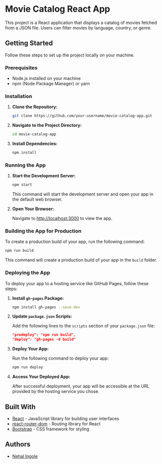 # Movie Catalog React App

This project is a React application that displays a catalog of movies fetched from a JSON file. Users can filter movies by language, country, or genre.

## Getting Started

Follow these steps to set up the project locally on your machine.

### Prerequisites

- Node.js installed on your machine
- npm (Node Package Manager) or yarn

### Installation

1. **Clone the Repository:**

   ```bash
   git clone https://github.com/your-username/movie-catalog-app.git
   ```

2. **Navigate to the Project Directory:**

   ```bash
   cd movie-catalog-app
   ```

3. **Install Dependencies:**

   ```bash
   npm install
   ```

### Running the App

1. **Start the Development Server:**

   ```bash
   npm start
   ```

   This command will start the development server and open your app in the default web browser.

2. **Open Your Browser:**

   Navigate to [http://localhost:3000](http://localhost:3000) to view the app.

### Building the App for Production

To create a production build of your app, run the following command:

```bash
npm run build
```

This command will create a production build of your app in the `build` folder.

### Deploying the App

To deploy your app to a hosting service like GitHub Pages, follow these steps:

1. **Install `gh-pages` Package:**

   ```bash
   npm install gh-pages --save-dev
   ```

2. **Update `package.json` Scripts:**

   Add the following lines to the `scripts` section of your `package.json` file:

   ```json
   "predeploy": "npm run build",
   "deploy": "gh-pages -d build"
   ```

3. **Deploy Your App:**

   Run the following command to deploy your app:

   ```bash
   npm run deploy
   ```

4. **Access Your Deployed App:**

   After successful deployment, your app will be accessible at the URL provided by the hosting service you chose.

## Built With

- [React](https://reactjs.org/) - JavaScript library for building user interfaces
- [react-router-dom](https://reactrouter.com/web/guides/quick-start) - Routing library for React
- [Bootstrap](https://getbootstrap.com/) - CSS framework for styling

## Authors

- [Nehal Ingole](https://github.com/Ingole712521)
